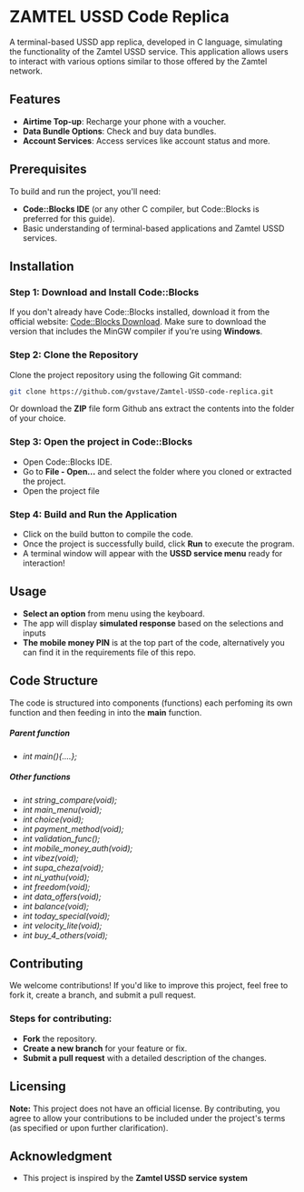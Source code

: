 # ZAMTEL USSD Code Replica

A terminal-based USSD app replica, developed in C language, simulating the functionality of the Zamtel USSD service. This application allows users to interact with various options similar to those offered by the Zamtel network.

## Features

- **Airtime Top-up**: Recharge your phone with a voucher.
- **Data Bundle Options**: Check and buy data bundles.
- **Account Services**: Access services like account status and more.

## Prerequisites

To build and run the project, you'll need:

- **Code::Blocks IDE** (or any other C compiler, but Code::Blocks is preferred for this guide).
- Basic understanding of terminal-based applications and Zamtel USSD services.

## Installation

### Step 1: Download and Install Code::Blocks
If you don't already have Code::Blocks installed, download it from the official website: [Code::Blocks Download](https://www.codeblocks.org/downloads/binaries/#imagesoslinux48pnglogo-linux-32-and-64-bit). Make sure to download the version that includes the MinGW compiler if you're using **Windows**.

### Step 2: Clone the Repository
Clone the project repository using the following Git command:

```bash
git clone https://github.com/gvstave/Zamtel-USSD-code-replica.git
```
Or download the **ZIP** file form Github ans extract the contents into the folder of your choice.

### Step 3: Open the project in Code::Blocks
- Open Code::Blocks IDE.
- Go to **File - Open...** and select the folder where you cloned or extracted the project.
- Open the project file

### Step 4: **Build** and Run the Application
- Click on the build button to compile the code.
- Once the project is successfully build, click **Run** to execute the program.
- A terminal window will appear with the **USSD service menu** ready for interaction!

## Usage

- **Select an option** from menu using the keyboard.
- The app will display **simulated response** based on the selections and inputs
- **The mobile money PIN** is at the top part of the code, alternatively you can find it in the requirements file of this repo.

## Code Structure

The code is structured into components (functions) each perfoming its own function and then feeding in into the **main** function.

##### *Parent function*

- *int main(){....};*

##### *Other functions*

- *int string_compare(void);*
- *int main_menu(void);*
- *int choice(void);*
- *int payment_method(void);*
- *int validation_func();*
- *int mobile_money_auth(void);*
- *int vibez(void);*
- *int supa_cheza(void);*
- *int ni_yathu(void);*
- *int freedom(void);*
- *int data_offers(void);*
- *int balance(void);*
- *int today_special(void);*
- *int velocity_lite(void);*
- *int buy_4_others(void);*

## Contributing

We welcome contributions! If you'd like to improve this project, feel free to fork it, create a branch, and submit a pull request.

### Steps for contributing:

- **Fork** the repository.
- **Create a new branch** for your feature or fix.
- **Submit a pull request** with a detailed description of the changes.

## Licensing

**Note:** This project does not have an official license. By contributing, you agree to allow your contributions to be included under the project's terms (as specified or upon further clarification).

## Acknowledgment

- This project is inspired by the **Zamtel USSD service system**
